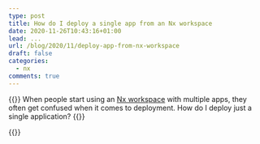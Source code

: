 ```yaml
---
type: post
title: How do I deploy a single app from an Nx workspace
date: 2020-11-26T10:43:16+01:00
lead: ...
url: /blog/2020/11/deploy-app-from-nx-workspace
draft: false
categories:
  - nx
comments: true
---
```

{{<intro>}}
When people start using an [Nx workspace](https://nx.dev) with multiple apps, they often get confused when it comes to deployment. How do I deploy just a single application?
{{</intro>}}

<!--more--> 

{{<egghead-lesson uid="lessons/javascript-scale-ci-runs-with-nx-affected-commands" >}}
